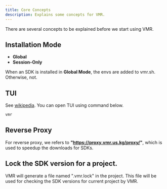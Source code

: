 ```yaml
---
title: Core Concepts
description: Explains some concepts for VMR.
---
```


There are several concepts to be explained before we start using VMR.

## Installation Mode

- **Global**
- **Session-Only**

When an SDK is installed in **Global Mode**, the envs are added to vmr.sh. Otherwise, not.

## TUI

See [wikipedia](https://en.wikipedia.org/wiki/Text-based_user_interface). You can open TUI using command below.
```bash
vmr
```

## Reverse Proxy

For reverse proxy, we refers to **"https://proxy.vmr.us.kg/proxy/"**, which is used to speedup the downloads for SDKs.

## Lock the SDK version for a project.

VMR will generate a file named ".vmr.lock" in the project. This file will be used for checking the SDK versions for current project by VMR.

<!-- 
# Plugins for Neovim
- [fd](https://github.com/sharkdp/fd)
- [fzf](https://github.com/junegunn/fzf)
- [ripgrep](https://github.com/BurntSushi/ripgrep)
- [tree-sitter](https://tree-sitter.github.io/tree-sitter/)


# Installers
- [coursier](https://get-coursier.io/docs/cli-overview)
- [cygwin](https://cygwin.com/)
- [gradle](https://gradle.org/)
- [maven](https://maven.apache.org/)
- [miniconda](https://docs.anaconda.com/free/miniconda/index.html)
- [msys2](https://www.msys2.org/)
- [rustup](https://rustup.rs/)
- [sdkmanager](https://developer.android.com/studio)


# Tools
- [acast](https://asciinema.org/)
- [agg](https://github.com/asciinema/agg)
- [cmake](https://cmake.org/)
- [ffmpeg](https://ffmpeg.org/)
- [git-win](https://git-scm.com/)
- [gsudo](https://gerardog.github.io/gsudo/)
- [kubectl](https://kubernetes.io/docs/tasks/tools/)
- [lazydocker](https://github.com/jesseduffield/lazydocker)
- [lazygit](https://github.com/jesseduffield/lazygit)
- [protoc](https://protobuf.dev/)
- [typst-preview](https://enter-tainer.github.io/typst-preview/)
- [upx](https://upx.github.io/)
- [vhs](https://github.com/charmbracelet/vhs)
 -->